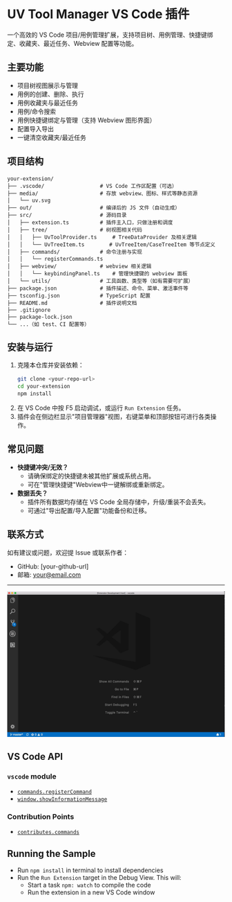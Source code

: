 # UV Tool Manager VS Code 插件

一个高效的 VS Code 项目/用例管理扩展，支持项目树、用例管理、快捷键绑定、收藏夹、最近任务、Webview 配置等功能。

## 主要功能

- 项目树视图展示与管理
- 用例的创建、删除、执行
- 用例收藏夹与最近任务
- 用例/命令搜索
- 用例快捷键绑定与管理（支持 Webview 图形界面）
- 配置导入导出
- 一键清空收藏夹/最近任务

## 项目结构

```
your-extension/
├── .vscode/                  # VS Code 工作区配置（可选）
├── media/                    # 存放 webview、图标、样式等静态资源
│   └── uv.svg
├── out/                      # 编译后的 JS 文件（自动生成）
├── src/                      # 源码目录
│   ├── extension.ts          # 插件主入口，只做注册和调度
│   ├── tree/                 # 树视图相关代码
│   │   ├── UvToolProvider.ts     # TreeDataProvider 及相关逻辑
│   │   └── UvTreeItem.ts        # UvTreeItem/CaseTreeItem 等节点定义
│   ├── commands/             # 命令注册与实现
│   │   └── registerCommands.ts
│   ├── webview/              # webview 相关逻辑
│   │   └── keybindingPanel.ts    # 管理快捷键的 webview 面板
│   └── utils/                # 工具函数、类型等（如有需要可扩展）
├── package.json              # 插件描述、命令、菜单、激活事件等
├── tsconfig.json             # TypeScript 配置
├── README.md                 # 插件说明文档
├── .gitignore
├── package-lock.json
└── ...（如 test、CI 配置等）
```

## 安装与运行

1. 克隆本仓库并安装依赖：
   ```bash
   git clone <your-repo-url>
   cd your-extension
   npm install
   ```
2. 在 VS Code 中按 F5 启动调试，或运行 `Run Extension` 任务。
3. 插件会在侧边栏显示"项目管理器"视图，右键菜单和顶部按钮可进行各类操作。

## 常见问题

- **快捷键冲突/无效？**
  - 请确保绑定的快捷键未被其他扩展或系统占用。
  - 可在"管理快捷键"Webview中一键解绑或重新绑定。
- **数据丢失？**
  - 插件所有数据均存储在 VS Code 全局存储中，升级/重装不会丢失。
  - 可通过"导出配置/导入配置"功能备份和迁移。

## 联系方式

如有建议或问题，欢迎提 Issue 或联系作者：
- GitHub: [your-github-url]
- 邮箱: your@email.com

---

![demo](demo.gif)

## VS Code API

### `vscode` module

- [`commands.registerCommand`](https://code.visualstudio.com/api/references/vscode-api#commands.registerCommand)
- [`window.showInformationMessage`](https://code.visualstudio.com/api/references/vscode-api#window.showInformationMessage)

### Contribution Points

- [`contributes.commands`](https://code.visualstudio.com/api/references/contribution-points#contributes.commands)

## Running the Sample

- Run `npm install` in terminal to install dependencies
- Run the `Run Extension` target in the Debug View. This will:
	- Start a task `npm: watch` to compile the code
	- Run the extension in a new VS Code window
